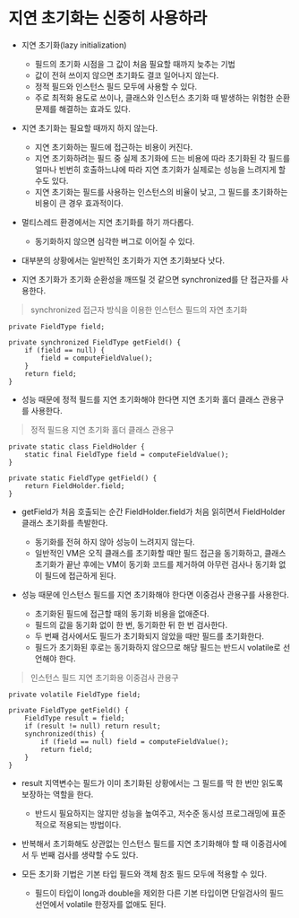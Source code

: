 # 지연 초기화는 신중히 사용하라

* 지연 초기화(lazy initialization)
  * 필드의 초기화 시점을 그 값이 처음 필요할 때까지 늦추는 기법
  * 값이 전혀 쓰이지 않으면 초기화도 결코 일어나지 않는다.
  * 정적 필드와 인스턴스 필드 모두에 사용할 수 있다.
  * 주로 최적화 용도로 쓰이나, 클래스와 인스턴스 초기화 때 발생하는 위험한 순환 문제를 해결하는 효과도 있다.
  
* 지연 초기화는 필요할 때까지 하지 않는다.
  * 지연 초기화하는 필드에 접근하는 비용이 커진다.
  * 지연 초기화하려는 필드 중 실제 초기화에 드는 비용에 따라 초기화된 각 필드를 얼마나 빈번히 호출하느냐에 따라 지연 초기화가 실제로는 성능을 느려지게 할 수도 있다.
  * 지연 초기화는 필드를 사용하는 인스턴스의 비율이 낮고, 그 필드를 초기화하는 비용이 큰 경우 효과적이다.
  
* 멀티스레드 환경에서는 지연 초기화를 하기 까다롭다.
  * 동기화하지 않으면 심각한 버그로 이어질 수 있다.
  
* 대부분의 상황에서는 일반적인 초기화가 지연 초기화보다 낫다.

* 지연 초기화가 초기화 순환성을 깨뜨릴 것 같으면 synchronized를 단 접근자를 사용한다.

> synchronized 접근자 방식을 이용한 인스턴스 필드의 자연 초기화
```
private FieldType field;

private synchronized FieldType getField() {
    if (field == null) {
        field = computeFieldValue();
    }
    return field;
}
```

* 성능 때문에 정적 필드를 지연 초기화해야 한다면 지연 초기화 홀더 클래스 관용구를 사용한다.

> 정적 필드용 지연 초기화 홀더 클래스 관용구
```
private static class FieldHolder {
    static final FieldType field = computeFieldValue();
}

private static FieldType getField() {
    return FieldHolder.field;
}
```

* getField가 처음 호출되는 순간 FieldHolder.field가 처음 읽히면서 FieldHolder 클래스 초기화를 촉발한다.
  * 동기화를 전혀 하지 않아 성능이 느려지지 않는다.
  * 일반적인 VM은 오직 클래스를 초기화할 때만 필드 접근을 동기화하고, 클래스 초기화가 끝난 후에는 VM이 동기화 코드를 제거하여 아무런 검사나 동기화 없이 필드에 접근하게 된다.
  
* 성능 때문에 인스턴스 필드를 지연 초기화해야 한다면 이중검사 관용구를 사용한다.
  * 초기화된 필드에 접근할 때의 동기화 비용을 없애준다.
  * 필드의 값을 동기화 없이 한 번, 동기화한 뒤 한 번 검사한다.
  * 두 번째 검사에서도 필드가 초기화되지 않았을 때만 필드를 초기화한다.
  * 필드가 초기화된 후로는 동기화하지 않으므로 해당 필드는 반드시 volatile로 선언해야 한다.
  
> 인스턴스 필드 지연 초기화용 이중검사 관용구
```
private volatile FieldType field;

private FieldType getField() {
    FieldType result = field;
    if (result != null) return result;
    synchronized(this) {
        if (field == null) field = computeFieldValue();
        return field;
    }
}
```

* result 지역변수는 필드가 이미 초기화된 상황에서는 그 필드를 딱 한 번만 읽도록 보장하는 역할을 한다.
  * 반드시 필요하지는 않지만 성능을 높여주고, 저수준 동시성 프로그래밍에 표준적으로 적용되는 방법이다.
  
* 반복해서 초기화해도 상관없는 인스턴스 필드를 지연 초기화해야 할 때 이중검사에서 두 번째 검사를 생략할 수도 있다.

* 모든 초기화 기법은 기본 타입 필드와 객체 참조 필드 모두에 적용할 수 있다.
  * 필드이 타입이 long과 double을 제외한 다른 기본 타입이면 단일검사의 필드 선언에서 volatile 한정자를 없애도 된다.